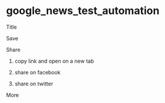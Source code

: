 # google_news_test_automation

Title

Save

Share

1. copy link and open on a new tab

2. share on facebook

3. share on twitter

More
